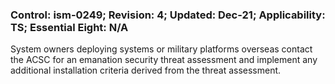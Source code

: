 ### Control: ism-0249; Revision: 4; Updated: Dec-21; Applicability: TS; Essential Eight: N/A
<p>System owners deploying systems or military platforms overseas contact the ACSC for an emanation security threat assessment and implement any additional installation criteria derived from the threat assessment.</p>